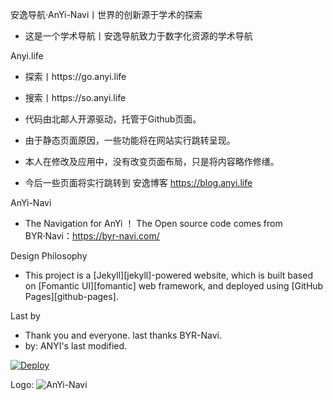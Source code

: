 
安逸导航·AnYi-Navi丨世界的创新源于学术的探索

- 这是一个学术导航丨安逸导航致力于数字化资源的学术导航


Anyi.life

- 探索丨https://go.anyi.life

- 搜索丨https://so.anyi.life


- 代码由北邮人开源驱动，托管于Github页面。

- 由于静态页面原因，一些功能将在网站实行跳转呈现。

- 本人在修改及应用中，没有改变页面布局，只是将内容略作修缮。

- 今后一些页面将实行跳转到 安逸博客  https://blog.anyi.life


AnYi-Navi
- The Navigation for AnYi ！ The Open source code comes from BYR·Navi：https://byr-navi.com/

Design Philosophy
- This project is a [Jekyll][jekyll]-powered website, which is built based on [Fomantic UI][fomantic] web framework, and deployed using [GitHub Pages][github-pages].

Last by
- Thank you and everyone. last thanks BYR-Navi. 
- by: ANYI's last modified.
      
[![Deploy](https://www.herokucdn.com/deploy/button.svg)](https://heroku.com/deploy)

Logo:
![AnYi-Navi](https://anyi.life/images/logo-dark.svg)

